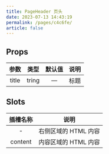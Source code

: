 ```yaml
---
title: PageHeader 页头
date: 2023-07-13 14:43:19
permalink: /pages/c4c6fe/
article: false
---
```

## Props
|  **参数**  |   **类型**    |    **默认值**    |                                             **说明**                                             |
| :----------: |:-----------:|:-------------:| :--------------------------------------------------------------------------------------------------: |
|   title    |    tring    |       —       |                  标题                   |

## Slots
| **插槽名称** |                           **说明**                           |
|:--------:|:------------------------------------------------------------:|
|    -     |                  右侧区域的 HTML 内容 |
|     content     |                  内容区域的 HTML 内容 |

